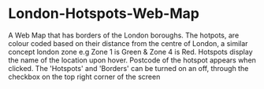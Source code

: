 # London-Hotspots-Web-Map
A Web Map that has borders of the London boroughs. 
The hotpots, are colour coded based on their distance from the centre of London, a similar concept london zone e.g Zone 1 is Green & Zone 4 is Red. 
Hotspots display the name of the location upon hover. Postcode of the hotspot appears when clicked.
The 'Hotspots' and 'Borders' can be turned on an off, through the checkbox on the top right corner of the screen
